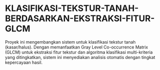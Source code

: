 # KLASIFIKASI-TEKSTUR-TANAH-BERDASARKAN-EKSTRAKSI-FITUR-GLCM
Proyek ini mengembangkan sistem untuk klasifikasi tekstur tanah (kasar/halus). Dengan memanfaatkan Gray Level Co-occurrence Matrix (GLCM) untuk ekstraksi fitur tekstur dan algoritma klasifikasi multi-kriteria yang ditingkatkan, sistem ini menyediakan analisis otomatis dengan tingkat kepercayaan hasil.
